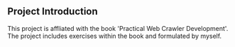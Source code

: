 ## Project Introduction
This project is affliated with the book 'Practical Web Crawler Development'. The project includes exercises within the book and formulated by myself.